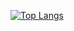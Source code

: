 [![Top Langs](https://github-readme-stats.vercel.app/api/top-langs/?username=anuraghazra&langs_count=4&layout=compact&theme=dark)](https://github.com/anuraghazra/github-readme-stats)

<!--
**EthanWalkerGit/EthanWalkerGit** is a ✨ _special_ ✨ repository because its `README.md` (this file) appears on your GitHub profile.

Here are some ideas to get you started:

- 🔭 I’m currently working on ...
- 🌱 I’m currently learning ...
- 👯 I’m looking to collaborate on ...
- 🤔 I’m looking for help with ...
- 💬 Ask me about ...
- 📫 How to reach me: ...
- 😄 Pronouns: ...
- ⚡ Fun fact: ...
-->
